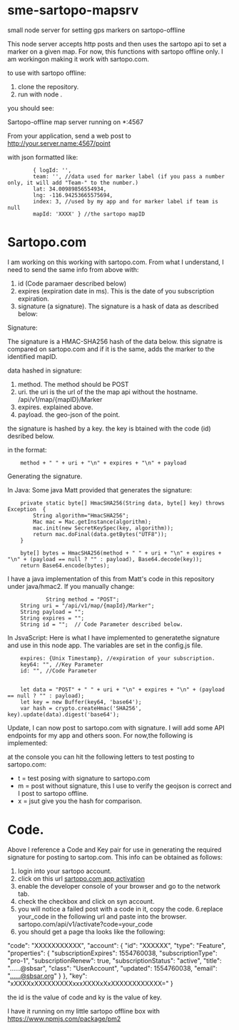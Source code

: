 # sme-sartopo-mapsrv
small node server for setting gps markers on sartopo-offline

This node server accepts http posts and then uses the sartopo api to set a marker on a given map.  For now, this functions with sartopo offline only.  I am workingon making it work with sartopo.com.

to use with sartopo offline:

1. clone the repository.
2. run with node . 

you should see:

Sartopo-offline map server running on *:4567

From your application, send a web post to http://your.server.name:4567/point

with json formatted like:

            { logId: '',
            team: '', //data used for marker label (if you pass a number only, it will add "Team-" to the number.)
            lat: 34.00989856554934,
            lng: -116.94253665575694,
            index: 3, //used by my app and for marker label if team is null
            mapId: 'XXXX' } //the sartopo mapID



# Sartopo.com

I am working on this working with sartopo.com.  From what I understand, I need to send the same info from above with:

1. id (Code paramaer described below)
2. expires (expiration date in ms).  This is the date of you subscription expiration.  
3. signature (a signature).  The signature is a hask of data as described below:


Signature:

The signature is a HMAC-SHA256 hash of the data below.  this signatre is compared on sartopo.com and if it is the same, adds the marker to the identified mapID.  

 data hashed in signature:

 1. method.  The method should be POST
 2. uri.  the uri is the url of the the map api without the hostname. /api/v1/map/{mapID}/Marker
 3. expires. explained above.
 4. payload.  the geo-json of the point.

 the signature is hashed by a key.  the key is btained with the code (id) desribed below. 
 
 in the format:
        
        method + " " + uri + "\n" + expires + "\n" + payload

Generating the signature. 

In Java:
Some java Matt provided that generates the signature:


        private static byte[] HmacSHA256(String data, byte[] key) throws Exception  {
            String algorithm="HmacSHA256";
            Mac mac = Mac.getInstance(algorithm);
            mac.init(new SecretKeySpec(key, algorithm));
            return mac.doFinal(data.getBytes("UTF8"));
        }

        byte[] bytes = HmacSHA256(method + " " + uri + "\n" + expires + "\n" + (payload == null ? "" : payload), Base64.decode(key));
        return Base64.encode(bytes);

I have a java implementation of this from Matt's code in this repository under java/hmac2.  If you manually change:

                String method = "POST";
		String uri = "/api/v1/map/{mapId}/Marker";
		String payload = "";
		String expires = "";
		String id = "";  // Code Parameter described below.


In JsvaScript:
Here is what I have implemented to generatethe signature and use in this node app. The variables are set in the config.js file.

        expires: {Unix Timestamp}, //expiration of your subscription. 
        key64: "", //Key Parameter
        id: "", //Code Parameter


        let data = "POST" + " " + uri + "\n" + expires + "\n" + (payload == null ? "" : payload);
        let key = new Buffer(key64, 'base64');
        var hash = crypto.createHmac('SHA256', key).update(data).digest('base64');



 Update, I can now post to sartopo.com with signature.  I will add some API endpoints for my app and others soon. For now,the following is implemented:

at the console you can hit the following letters to test posting to sartopo.com:

* t = test posing with signature to sartopo.com
* m = post without signature, this I use to verify the geojson is correct and I post to sartopo offline. 
* x = jsut give you the hash for comparison. 


# Code.

Above I reference a Code and Key pair for use in generating the required signature for posting to sartop.com.  This info can be obtained as follows:

1. login into your sartopo account. 
2. click on this url [sartopo.com app activation](https://sartopo.com/app/activate/offline?redirect=localhost)
3. enable the developer console of your browser and go to the network tab. 
4. check the checkbox and click on syn account. 
5. you will notice a failed post with a code in it, copy the code.
6.replace your_code in the following url and paste into the browser. sartopo.com/api/v1/activate?code=your_code
7. you should get a page tha looks like the following:

  "code": "XXXXXXXXXXX",
  "account": {
    "id": "XXXXXX",
    "type": "Feature",
    "properties": {
      "subscriptionExpires": 1554760038,
      "subscriptionType": "pro-1",
      "subscriptionRenew": true,
      "subscriptionStatus": "active",
      "title": "......@sbsar",
      "class": "UserAccount",
      "updated": 1554760038,
      "email": "......@sbsar.org"
    }
  },
  "key": "xXXXXxXXXXXXXXXxxxXXXXxXxXXXXXXXXXXXX="
}

the id is the value of code and ky is the value of key.

I have it running on my little sartopo offline box with https://www.npmjs.com/package/pm2
